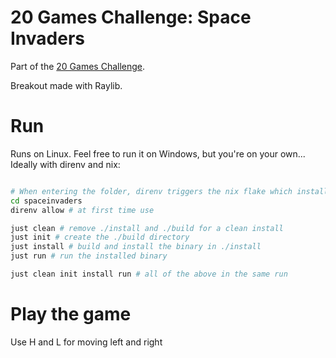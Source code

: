 # 20 Games Challenge: Space Invaders

Part of the [20 Games Challenge](https://20_games_challenge.gitlab.io/challenge/).

Breakout made with Raylib.

# Run

Runs on Linux. Feel free to run it on Windows, but you're on your own...
Ideally with direnv and nix:
```bash

# When entering the folder, direnv triggers the nix flake which install the required dependencies
cd spaceinvaders
direnv allow # at first time use

just clean # remove ./install and ./build for a clean install
just init # create the ./build directory
just install # build and install the binary in ./install
just run # run the installed binary

just clean init install run # all of the above in the same run
```

# Play the game

Use H and L for moving left and right

